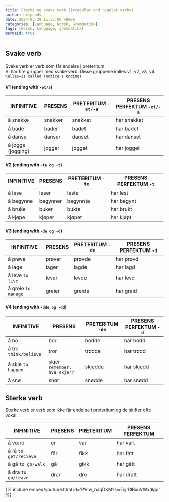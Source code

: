 ```yaml
---
title: Sterke og svake verb (Irregular and regular verbs)
author: hclpandv
date: 2024-05-29 11:33:00 +0800
categories: [Language, Norsk, Grammatikk]
tags: [Norsk, Language, grammatikk]
mermaid: true
---
```


<link rel="stylesheet" href="https://cdnjs.cloudflare.com/ajax/libs/font-awesome/6.0.0-beta3/css/all.min.css">
<script src="{{ '/assets/js/custom.js' | relative_url }}"></script>

## Svake verb  
Svake verb er verb som får endelse i preteritum  
Vi har fire grupper med svake verb. Disse gruppene kalles v1, v2, v3, v4. `Kalles=is called (notice s ending)`  

#### V1 (ending with `-et/a`)

| INFINITIVE  | PRESENS| PRETERITUM `-et/-a` | PRESENS PERFEKTUM `-et/-a` |
|---|---|---|---|
| å snakke | snakker | snakket | har snakket  | 
| å bade | bader | badet | har badet  | 
| å danse | danser | danset | har danset  | 
| å jogge (jogging) | jogger | jogget | har jogget  | 

#### V2 (ending with `-te og -t`)

| INFINITIVE  | PRESENS| PRETERITUM `-te` | PRESENS PERFEKTUM `-t` |
|---|---|---|---|
| å lese | leser | leste | har lest  | 
| å begynne | begynner | begynnte | har begynt  | 
| å bruke | buker | bukte | har brukt  | 
| å kjøpe | kjøper | kjøpet | har kjøpt  | 

#### V3 (ending with `-de og -d`)

| INFINITIVE  | PRESENS| PRETERITUM `-de` | PRESENS PERFEKTUM `-d` |
|---|---|---|---|
| å prøve | prøver | prøvde | har prøvd  | 
| å lage | lager | lagde | har lagd  | 
| å leve `to live` | lever | levde | har levd  | 
| å greie `to manage` | greier | greide | har greid  | 

#### V4 (ending with `-dde og -dd`)

| INFINITIVE  | PRESENS| PRETERITUM `-de` | PRESENS PERFEKTUM `-d` |
|---|---|---|---|
| å bo | bor | bodde <i class="fas fa-volume-up" onclick="speakText('bodde')"></i> | har bodd <i class="fas fa-volume-up" onclick="speakText('bodd')"></i>  | 
| å tro `think/believe` | tror | trodde | har trodd  | 
| å skje `to happen` | skjer `remember: hva skjer?` | skjedde | har skjedd  | 
| å snø | snør | snødde | har snødd  | 

## Sterke verb  

Sterke verb er verb som ikke får endelse i preteritum og de skifter ofte vokal.  

| INFINITIVE  | PRESENS| PRETERITUM | PRESENS PERFEKTUM |
|---|---|---|---|
| å være | er | var | har vart | 
| å få `to get/recieve` | får | fikk | har fatt  | 
| å gå `to go/walk` | gå | gikk | har gått | 
| å dra `to go/leave` | drar | dro | har dratt  | 

{% include embed/youtube.html id='PVlw_bJqDKM?si=TsjrRlBxuVWxdlgd' %}
